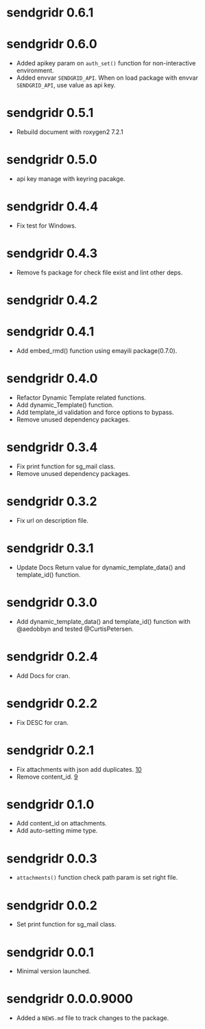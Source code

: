 # sendgridr 0.6.1

# sendgridr 0.6.0

* Added apikey param on `auth_set()` function for non-interactive environment.
* Added envvar `SENDGRID_API`. When on load package with envvar `SENDGRID_API`, use value as api key.

# sendgridr 0.5.1

* Rebuild document with roxygen2 7.2.1

# sendgridr 0.5.0

* api key manage with keyring pacakge.

# sendgridr 0.4.4

* Fix test for Windows.

# sendgridr 0.4.3

* Remove fs package for check file exist and lint other deps.

# sendgridr 0.4.2

# sendgridr 0.4.1

* Add embed_rmd() function using emayili package(0.7.0).

# sendgridr 0.4.0

* Refactor Dynamic Template related functions.
* Add dynamic_Template() function.
* Add template_id validation and force options to bypass.
* Remove unused dependency packages.

# sendgridr 0.3.4

* Fix print function for sg_mail class.
* Remove unused dependency packages.

# sendgridr 0.3.2

* Fix url on description file.

# sendgridr 0.3.1

* Update Docs Return value for dynamic_template_data() and template_id() function.

# sendgridr 0.3.0

* Add dynamic_template_data() and template_id() function with @aedobbyn and tested @CurtisPetersen.

# sendgridr 0.2.4

* Add Docs for cran.

# sendgridr 0.2.2

* Fix DESC for cran.

# sendgridr 0.2.1

* Fix attachments with json add duplicates. [10](https://github.com/mrchypark/sendgridr/issues/10)
* Remove content_id. [9](https://github.com/mrchypark/sendgridr/issues/9)

# sendgridr 0.1.0

* Add content_id on attachments.
* Add auto-setting mime type.

# sendgridr 0.0.3

* `attachments()` function check path param is set right file.

# sendgridr 0.0.2

* Set print function for sg_mail class.

# sendgridr 0.0.1

* Minimal version launched.

# sendgridr 0.0.0.9000

* Added a `NEWS.md` file to track changes to the package.
